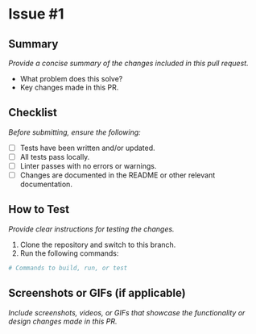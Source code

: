 # Issue #1

## Summary

_Provide a concise summary of the changes included in this pull request._

- What problem does this solve?
- Key changes made in this PR.

## Checklist

_Before submitting, ensure the following:_

- [ ] Tests have been written and/or updated.
- [ ] All tests pass locally.
- [ ] Linter passes with no errors or warnings.
- [ ] Changes are documented in the README or other relevant documentation.

## How to Test

_Provide clear instructions for testing the changes._

1. Clone the repository and switch to this branch.
2. Run the following commands:

```sh
# Commands to build, run, or test
```

## Screenshots or GIFs (if applicable)

_Include screenshots, videos, or GIFs that showcase the functionality or design changes made in this PR._
